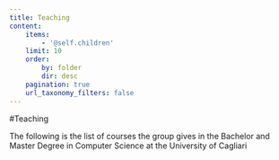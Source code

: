 ```yaml
---
title: Teaching
content:
    items:
        - '@self.children'
    limit: 10
    order:
        by: folder
        dir: desc
    pagination: true
    url_taxonomy_filters: false
---
```


#Teaching

The following is the list of courses the group gives in the Bachelor and Master Degree in Computer Science at the University of Cagliari

